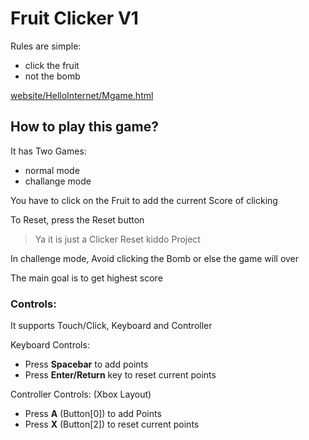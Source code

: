 # **Fruit Clicker V1**
Rules are simple:

- click the fruit
- not the bomb

[website/HelloInternet/Mgame.html](https://ussjwkmwbh.github.io/HelloInternet/Mgame.html)

## **How to play this game?**
It has Two Games:

- normal mode
- challange mode

You have to click on the Fruit to add the current Score of clicking

To Reset, press the Reset button

> Ya it is just a Clicker Reset kiddo Project

In challenge mode, Avoid clicking the Bomb or else the game will over

The main goal is to get highest score



### Controls:
It supports Touch/Click, Keyboard and Controller

Keyboard Controls:

- Press __Spacebar__ to add points
- Press __Enter/Return__ key to reset current points

Controller Controls: (Xbox Layout)
- Press __A__ (Button[0]) to add Points
- Press __X__ (Button[2]) to reset current points

